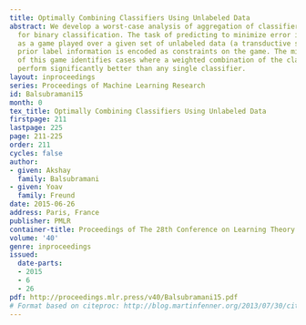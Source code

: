 ```yaml
---
title: Optimally Combining Classifiers Using Unlabeled Data
abstract: We develop a worst-case analysis of aggregation of classifier ensembles
  for binary classification. The task of predicting to minimize error is formulated
  as a game played over a given set of unlabeled data (a transductive setting), where
  prior label information is encoded as constraints on the game. The minimax solution
  of this game identifies cases where a weighted combination of the classifiers can
  perform significantly better than any single classifier.
layout: inproceedings
series: Proceedings of Machine Learning Research
id: Balsubramani15
month: 0
tex_title: Optimally Combining Classifiers Using Unlabeled Data
firstpage: 211
lastpage: 225
page: 211-225
order: 211
cycles: false
author:
- given: Akshay
  family: Balsubramani
- given: Yoav
  family: Freund
date: 2015-06-26
address: Paris, France
publisher: PMLR
container-title: Proceedings of The 28th Conference on Learning Theory
volume: '40'
genre: inproceedings
issued:
  date-parts:
  - 2015
  - 6
  - 26
pdf: http://proceedings.mlr.press/v40/Balsubramani15.pdf
# Format based on citeproc: http://blog.martinfenner.org/2013/07/30/citeproc-yaml-for-bibliographies/
---
```

